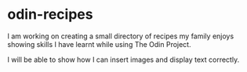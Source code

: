 # odin-recipes
I am working on creating a small directory of recipes my family enjoys showing skills I have learnt while using The Odin Project.

I will be able to show how I can insert images and display text correctly.